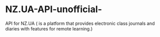 # NZ.UA-API-unofficial-
API for NZ.UA ( is a platform that provides electronic class journals and diaries with features for remote learning.)
